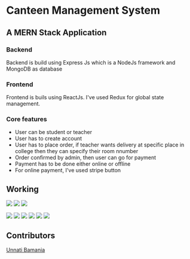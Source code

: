 # Canteen Management System

## A MERN Stack Application
### Backend
Backend is build using Express Js which is a NodeJs framework and MongoDB as database

### Frontend
Frontend is buils using ReactJs. I've used Redux for global state management.

### Core features
* User can be student or teacher
* User has to create account
* User has to place order, if teacher wants delivery at specific place in college then they can specify their room nnumber
* Order confirmed by admin, then user can go for payment
* Payment has to be done either online or offline
* For online payment, I've used stripe button


## Working 
![](https://imgur.com/y5XArvG.gif)
![](https://imgur.com/DihoPQb.gif)
![](https://imgur.com/MPer2BU.gif)

![](https://i.imgur.com/DKRfYGe.png)
![](https://i.imgur.com/oHcosDT.png)
![](https://i.imgur.com/QetqfL3.png)
![](https://i.imgur.com/IGfgyhc.png)
![](https://i.imgur.com/sPqoDie.png)
![](https://i.imgur.com/JNlHpsu.png)
## Contributors

[Unnati Bamania](https://github.com/unnati2000)

